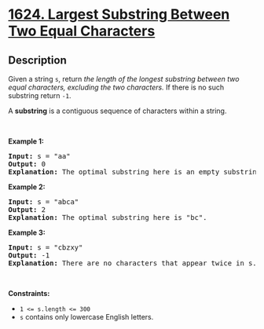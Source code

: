 # [1624. Largest Substring Between Two Equal Characters](https://leetcode.com/problems/largest-substring-between-two-equal-characters)

## Description

<p>Given a string <code>s</code>, return <em>the length of the longest substring between two equal characters, excluding the two characters.</em> If there is no such substring return <code>-1</code>.</p>

<p>A <strong>substring</strong> is a contiguous sequence of characters within a string.</p>

<p>&nbsp;</p>
<p><strong class="example">Example 1:</strong></p>

<pre>
<strong>Input:</strong> s = &quot;aa&quot;
<strong>Output:</strong> 0
<strong>Explanation:</strong> The optimal substring here is an empty substring between the two <code>&#39;a&#39;s</code>.</pre>

<p><strong class="example">Example 2:</strong></p>

<pre>
<strong>Input:</strong> s = &quot;abca&quot;
<strong>Output:</strong> 2
<strong>Explanation:</strong> The optimal substring here is &quot;bc&quot;.
</pre>

<p><strong class="example">Example 3:</strong></p>

<pre>
<strong>Input:</strong> s = &quot;cbzxy&quot;
<strong>Output:</strong> -1
<strong>Explanation:</strong> There are no characters that appear twice in s.
</pre>

<p>&nbsp;</p>
<p><strong>Constraints:</strong></p>

<ul>
	<li><code>1 &lt;= s.length &lt;= 300</code></li>
	<li><code>s</code> contains only lowercase English letters.</li>
</ul>